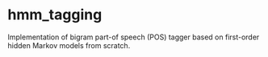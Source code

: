 # hmm_tagging
Implementation of bigram part-of speech (POS) tagger based on first-order hidden Markov models from scratch.
